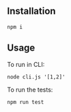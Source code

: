 

## Installation

```shell
npm i
```


## Usage

To run in CLI:
```shell
node cli.js '[1,2]'
```

To run the tests:
```shell
npm run test
```
